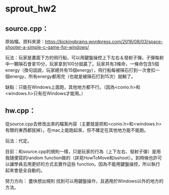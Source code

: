 # sprout_hw2

## source.cpp：
原始檔。資料來源：https://kickingbrains.wordpress.com/2016/08/03/space-shooter-a-simple-c-game-for-windows/

玩法：玩家是畫面下方的飛行船，可以用鍵盤操控上下左右＆發射子彈。子彈每射中一顆隕石會拿10分，玩家拿到100分就贏了。玩家共有3條命，一條命包含5個energy（換句話說，玩家總共有15個energy），飛行船每被隕石打到一次會扣一個energy，所有energy都用完（也就是被隕石打到15次）就輸了。

缺點：只能在Windows上面跑，其他地方都不行。（因為<conio.h>和<windows.h>只有在Windows才能用。）

## hw.cpp：
從source.cpp去修改出來的檔案內容（主要就是把和<conio.h>和<windows.h>有關的東西都拔掉）。在mac上能跑起來，但不確定在其他地方能不能跑。

玩法：代定。

目前：和source.cpp的規則一樣，只是玩家的行為（上下左右、發射子彈）是用我隨便寫的random function做的（詳見HowToMove和isshoot）。到時候也許可以讓學員去用更好的方式去實作這些 function。因為不能用鍵盤操控，所以執行起來會是全自動的。

努力方向：
  盡快想出規則
  找到可以用鍵盤操作，且適用於Windows以外的地方的方法。
  
